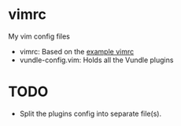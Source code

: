 vimrc
=====

My vim config files

* vimrc: Based on the [example vimrc](http://vim.wikia.com/wiki/Example_vimrc)
* vundle-config.vim: Holds all the Vundle plugins

TODO
====

* Split the plugins config into separate file(s).
